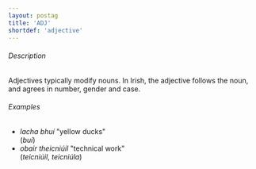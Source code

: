 ```yaml
---
layout: postag
title: 'ADJ'
shortdef: 'adjective'
---
```


###### Description

Adjectives typically modify nouns. In Irish, the adjective follows the noun, and agrees in number, gender and case.

###### Examples

* _lacha_ _bhuí_  "yellow ducks"   
  (_buí_)
* _obair theicniúil_  "technical work"   
  (_teicniúil_, _teicniúla_)
